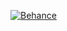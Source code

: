 [![Behance](https://encrypted-tbn0.gstatic.com/images?q=tbn:ANd9GcRHcdEa2_F9kDwKAN2QLsDU1PAHF8aHyM8aZ87jKNT1u7UjQhaNBvcf7VfHf-tWdpnqH68&usqp=CAU)](https://www.behance.net/gallery/95350545/Yollo-Digital-Network?tracking_source=search_projects%7Crealtime+chat)